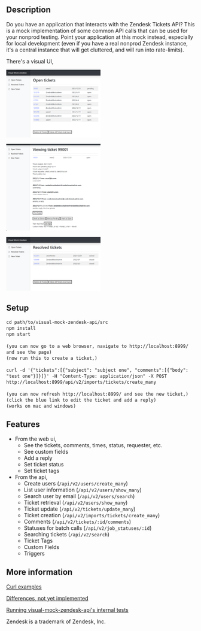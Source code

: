 

## Description

Do you have an application that interacts with the Zendesk Tickets API? This is a mock implementation of some common API calls that can be used for your nonprod testing. Point your application at this mock instead, especially for local development (even if you have a real nonprod Zendesk instance, it's a central instance that will get cluttered, and will run into rate-limits).

There's a visual UI,

<picture><img src='src/docs/shot2c.png' width="50%" height="50%"/></picture>

<picture><img src='src/docs/shot1c.png' width="50%" height="50%"/></picture>

<picture><img src='src/docs/shot3c.png' width="50%" height="50%"/></picture>

## Setup

```
cd path/to/visual-mock-zendesk-api/src
npm install
npm start

(you can now go to a web browser, navigate to http://localhost:8999/ and see the page)
(now run this to create a ticket,)

curl -d '{"tickets":[{"subject": "subject one", "comments":[{"body": "test one"}]}]}' -H "Content-Type: application/json" -X POST http://localhost:8999/api/v2/imports/tickets/create_many

(you can now refresh http://localhost:8999/ and see the new ticket,)
(click the blue link to edit the ticket and add a reply)
(works on mac and windows)

```

## Features

* From the web ui,
    * See the tickets, comments, times, status, requester, etc.
    * See custom fields
    * Add a reply
    * Set ticket status
    * Set ticket tags
* From the api,
    * Create users (`/api/v2/users/create_many`)
    * List user information (`/api/v2/users/show_many`)
    * Search user by email (`/api/v2/users/search`)
    * Ticket retrieval (`/api/v2/users/show_many`)
    * Ticket update (`/api/v2/tickets/update_many`)
    * Ticket creation (`/api/v2/imports/tickets/create_many`)
    * Comments (`/api/v2/tickets/:id/comments`)
    * Statuses for batch calls (`/api/v2/job_statuses/:id`)
    * Searching tickets (`/api/v2/search`)
    * Ticket Tags
    * Custom Fields
    * Triggers

## More information

[Curl examples](src/docs/curl_examples.md)

[Differences, not yet implemented](src/docs/differences_and_not_yet_implemented.md)

[Running visual-mock-zendesk-api's internal tests](src/docs/running_tests.md)

Zendesk is a trademark of Zendesk, Inc.

